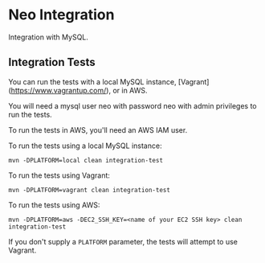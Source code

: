 # Neo Integration

Integration with MySQL.

## Integration Tests

You can run the tests with a local MySQL instance, [Vagrant] (https://www.vagrantup.com/), or in AWS.

You will need a mysql user neo with password neo with admin privileges to run the tests.

To run the tests in AWS, you'll need an AWS IAM user.

To run the tests using a local MySQL instance:

`mvn -DPLATFORM=local clean integration-test`

To run the tests using Vagrant:

`mvn -DPLATFORM=vagrant clean integration-test`

To run the tests using AWS:

`mvn -DPLATFORM=aws -DEC2_SSH_KEY=<name of your EC2 SSH key> clean integration-test`

If you don't supply a `PLATFORM` parameter, the tests will attempt to use Vagrant.